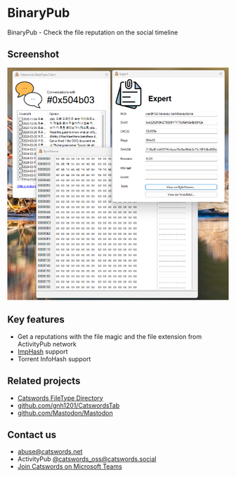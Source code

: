 # BinaryPub
BinaryPub - Check the file reputation on the social timeline

## Screenshot
![Screenshot](screenshot.png)

## Key features
* Get a reputations with the file magic and the file extension from ActivityPub network
* [ImpHash](https://cloud.google.com/blog/topics/threat-intelligence/tracking-malware-import-hashing/?hl=en) support
* Torrent InfoHash support

## Related projects
* [Catswords FileType Directory](https://exts.kr)
* [github.com/gnh1201/CatswordsTab](https://github.com/gnh1201/CatswordsTab)
* [github.com/Mastodon/Mastodon](https://github.com/Mastodon/Mastodon)

## Contact us
- abuse@catswords.net
- ActivityPub [@catswords_oss@catswords.social](https://catswords.social/@catswords_oss)
- [Join Catswords on Microsoft Teams](https://teams.live.com/l/community/FEACHncAhq8ldnojAI)
